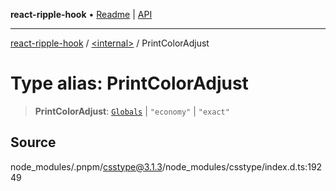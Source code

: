 **react-ripple-hook** • [Readme](../../README.md) \| [API](../../globals.md)

---

[react-ripple-hook](../../README.md) / [\<internal\>](../README.md) / PrintColorAdjust

# Type alias: PrintColorAdjust

> **PrintColorAdjust**: [`Globals`](Globals.md) \| `"economy"` \| `"exact"`

## Source

node_modules/.pnpm/csstype@3.1.3/node_modules/csstype/index.d.ts:19249

